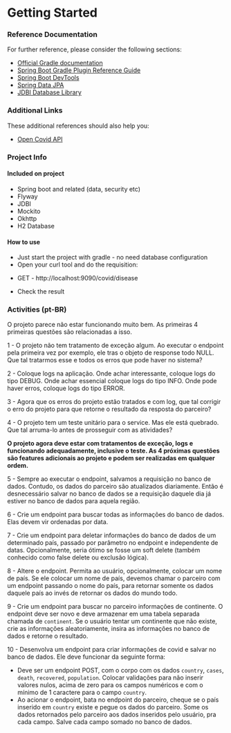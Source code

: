 # Getting Started

### Reference Documentation
For further reference, please consider the following sections:

* [Official Gradle documentation](https://docs.gradle.org)
* [Spring Boot Gradle Plugin Reference Guide](https://docs.spring.io/spring-boot/docs/2.4.2/gradle-plugin/reference/html/)
* [Spring Boot DevTools](https://docs.spring.io/spring-boot/docs/2.4.2/reference/htmlsingle/#using-boot-devtools)
* [Spring Data JPA](https://docs.spring.io/spring-boot/docs/2.4.2/reference/htmlsingle/#boot-features-jpa-and-spring-data)
* [JDBI Database Library](https://jdbi.org/)

### Additional Links
These additional references should also help you:

* [Open Covid API](https://corona.lmao.ninja/docs/#/)

### Project Info

#### Included on project
* Spring boot and related (data, security etc)
* Flyway
* JDBI
* Mockito
* Okhttp
* H2 Database

#### How to use
* Just start the project with gradle - no need database configuration
* Open your curl tool and do the requisition:
- GET - http://localhost:9090/covid/disease
* Check the result

### Activities (pt-BR)
O projeto parece não estar funcionando muito bem. As primeiras 4 primeiras questões são relacionadas a isso.

1 - O projeto não tem tratamento de exceção algum. Ao executar o endpoint pela primeira vez por exemplo, ele tras o
 objeto de response todo NULL. Que tal tratarmos esse e todos os erros que pode haver no sistema?

2 - Coloque logs na aplicação. Onde achar interessante, coloque logs do tipo DEBUG. Onde achar essencial coloque logs 
do tipo INFO. Onde pode haver erros, coloque logs do tipo ERROR.

3 - Agora que os erros do projeto estão tratados e com log, que tal corrigir o erro do projeto para que retorne o resultado
da resposta do parceiro?

4 - O projeto tem um teste unitário para o service. Mas ele está quebrado. Que tal arruma-lo antes de prosseguir com 
as atividades?

**O projeto agora deve estar com tratamentos de exceção, logs e funcionando adequadamente, inclusive o teste. 
As 4 próximas questões são features adicionais ao projeto e podem ser realizadas em qualquer ordem.**

5 - Sempre ao executar o endpoint, salvamos a requisição no banco de dados. Contudo, os dados do parceiro são atualizados
diariamente. Então é desnecessário salvar no banco de dados se a requisição daquele dia já estiver no banco de dados para
aquela região. 

6 - Crie um endpoint para buscar todas as informações do banco de dados. Elas devem vir ordenadas por data.

7 - Crie um endpoint para deletar informações do banco de dados de um determinado país, passado por parâmetro no endpoint
e independente de datas. Opcionalmente, seria ótimo se fosse um soft delete (também conhecido como false delete ou 
exclusão lógica).

8 - Altere o endpoint. Permita ao usuário, opcionalmente, colocar um nome de país. Se ele colocar um nome de país, devemos 
chamar o parceiro com um endpoint passando o nome do país, para retornar somente os dados daquele país ao invés de retornar
os dados do mundo todo.

9 - Crie um endpoint para buscar no parceiro informações de continente. O endpoint deve ser novo e deve armazenar em uma
tabela separada chamada de `continent`. Se o usuário tentar um continente que não existe, crie as informações aleatoriamente,
insira as informações no banco de dados e retorne o resultado.

10 - Desenvolva um endpoint para criar informações de covid e salvar no banco de dados. Ele deve funcionar da seguinte forma:
* Deve ser um endpoint POST, com o corpo com os dados `country`, `cases`, `death`, `recovered`, `population`. Colocar
validações para não inserir valores nulos, acima de zero para os campos numéricos e com o mínimo de 1 caractere para o
campo `country`.
* Ao acionar o endpoint, bata no endpoint do parceiro, cheque se o país inserido em `country` existe e pegue os dados
do parceiro. Some os dados retornados pelo parceiro aos dados inseridos pelo usuário, pra cada campo. Salve cada campo
somado no banco de dados.
